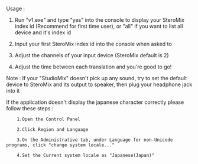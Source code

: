 Usage :
        
1. Run "v1.exe" and type "yes" into the console to display your SteroMix index id (Recommend for first time user), or "all" if you want to list all device and it's index id
        
3. Input your first SteroMix index id into the console when asked to
        
4. Adjust the channels of your input device (SteroMix default is 2)
        
5. Adjust the time between each translation and you're good to go!

Note : If your "StudioMix" doesn't pick up any sound, try to set the default device to SteroMix and its output to speaker, then plug your headphone jack into it

If the application doesn't display the japanese character correctly please follow these steps :
        
        1.Open the Control Panel
        
        2.Click Region and Language
        
        3.On the Administrative tab, under Language for non-Unicode programs, click "change system locale..."
        
        4.Set the Current system locale as "Japanese(Japan)"
